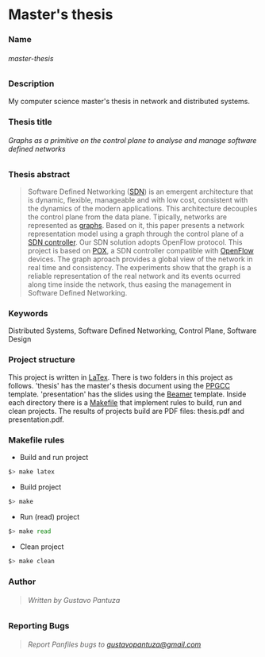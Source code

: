Master's thesis
===============

### Name

###### master-thesis

### Description

My computer science master's thesis in network and distributed systems. 

### Thesis title
###### Graphs as a primitive on the control plane to analyse and manage software defined networks

### Thesis abstract

> Software Defined Networking ([SDN](https://www.opennetworking.org/sdn-resources/sdn-definition)) is an emergent architecture
> that is dynamic, flexible, manageable and with low cost,
> consistent with the dynamics of the modern applications.
> This architecture decouples the control plane from the data plane.
> Tipically, networks are represented as [graphs](https://en.wikipedia.org/wiki/Graph_theory).
> Based on it, this paper presents a network
> representation model using a graph through the control plane
> of a [SDN controller](https://www.sdxcentral.com/resources/sdn/sdn-controllers/).
> Our SDN solution adopts OpenFlow protocol.
> This project is based on [POX](https://github.com/noxrepo/pox), a SDN controller compatible
> with [OpenFlow](https://www.opennetworking.org/sdn-resources/openflow) devices.
> The graph aproach provides a global view of the network in real
> time and consistency.
> The experiments show that the graph is a reliable representation of
> the real network and its events ocurred along time inside the network,
> thus easing the management in Software Defined Networking.

### Keywords

Distributed Systems, Software Defined Networking, Control Plane, Software Design

### Project structure

This project is written in [LaTex](http://www.latex-project.org/).
There is two folders in this project as follows. 
'thesis' has the master's thesis document using the [PPGCC](https://www.dcc.ufmg.br/pos/alunos/modelodisstese.php) template.
'presentation' has the slides using the [Beamer](http://www.ctan.org/tex-archive/macros/latex/contrib/beamer/) template.
Inside each directory there is a [Makefile](https://www.gnu.org/prep/standards/html_node/Makefile-Conventions.html) that implement rules 
to build, run and clean projects.
The results of projects build are PDF files: thesis.pdf and presentation.pdf.

### Makefile rules

- Build and run project
```bash
$> make latex
```

- Build project
```bash
$> make
```

- Run (read) project
```bash
$> make read
```

- Clean project
```bash
$> make clean
```

### Author

> ###### Written by Gustavo Pantuza

### Reporting Bugs

> ###### Report Panfiles bugs to gustavopantuza@gmail.com
